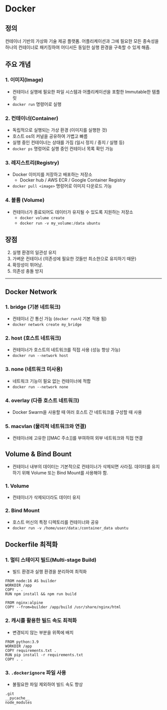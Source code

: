 # Docker


## 정의 
컨테이너 기반의 가상화 기술 제공 플랫폼. 어플리케이션과 그에 필요한 모든 종속성을 하나의 컨테이너로 패키징하여 어디서든 동일한 실행 환경을 구축할 수 있게 해줌.


## 주요 개념

### 1. 이미지(Image)
* 컨테이너 실행에 필요한 파일 시스템과 어플리케이션을 포함한 Immutable한 템플릿
* `docker run` 명령어로 실행

### 2. 컨테이너(Container)
* 독립적으로 실행되는 가상 환경 (이미지를 실행한 것)
* 호스트 os의 커널을 공유하여 가볍고 빠름
* 실행 중인 컨테이너는 상태를 가짐 (일시 정지 / 중지 / 실행 등)
* `docker ps` 명렁어로 실행 중인 컨테이너 목록 확인 가능

### 3. 레지스트리(Registry)
* Docker 이미지를 저장하고 배포하는 저장소
	* Docker hub / AWS ECR / Google Container Registry
* `docker pull <image>` 명렁어로 이미지 다운로드 가능

### 4. 볼륨 (Volume)
* 컨테이너가 종료되어도 데이터가 유지될 수 있도록 지원하는 저장소
	* `docker volume create` 
	* `docker run -v my_volume:/data ubuntu`


## 장점
2. 실행 환경의 일관성 유지
3. 가벼운 컨테이너 (의존성에 필요한 것들만 최소한으로 유지하기 때문)
4. 확장성이 뛰어남.
5. 의존성 충돌 방지



___


## Docker Network
### 1. bridge (기본 네트워크)
* 컨테이너 간 통신 가능 (`docker run`시 기본 적용 됨)
* `docker network create my_bridge`

### 2. host (호스트 네트워크)
* 컨테이너가 호스트의 네트워크를 직접 사용 (성능 향상 가능)
* `docker run --network host`

### 3. none (네트워크 미사용)
* 네트워크 기능이 필요 없는 컨테이너에 적합
* `docker run --network none`

### 4. overlay (다중 호스트 네트워크)
* Docker Swarm을 사용할 때 여러 호스트 간 네트워크를 구성할 때 사용

### 5. macvlan (물리적 네트워크와 연결)
* 컨테이너에 고유한 [[MAC 주소]]를 부여하여 외부 네트워크와 직접 연결

## Volume & Bind Bount
* 컨테이너 내부의 데이터는 기본적으로 컨테이너가 삭제되면 사라짐. 데이터를 유지하기 위해 Volume 또는 Bind Mount를 사용해야 함.

### 1. Volume
* 컨테이너가 삭제되더라도 데이터 유지

### 2. Bind Mount
* 호스트 머신의 특정 디렉토리를 컨테이너와 공유
* `docker run -v /home/user/data:/container_data ubuntu`


## Dockerfile 최적화
### 1. 멀티 스테이지 빌드(Multi-stage Build)
* 빌드 환경과 실행 환경을 분리하여 최적화
```
FROM node:16 AS builder
WORKDIR /app
COPY . .
RUN npm install && npm run build

FROM nginx:alpine
COPY --from=builder /app/build /usr/share/nginx/html
```
### 2. 캐시를 활용한 빌드 속도 최적화
* 변경되지 않는 부분을 위쪽에 배치
```
FROM python:3.9
WORKDIR /app
COPY requirements.txt .
RUN pip install -r requirements.txt
COPY . .
```
### 3. `.dockerignore` 파일 사용
* 불필요한 파일 제외하여 빌드 속도 향상
```
.git
__pycache__
node_modules
```
